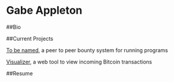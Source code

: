 # Gabe Appleton

##Bio

##Current Projects

[To be named](https://gappleto97.github.io/Senior-Project), a peer to peer bounty system for running programs

[Visualizer](https://gappleto97.github.io/visualizer), a web tool to view incoming Bitcoin transactions

##Resume
